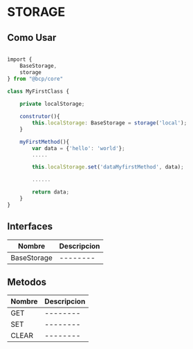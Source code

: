STORAGE
=======

Como Usar
---------

````javascript

ìmport { 
	BaseStorage, 
	storage 
} from "@bcp/core"

class MyFirstClass {
	
	private localStorage;

	construtor(){
		this.localStorage: BaseStorage = storage('local');
	}

	myFirstMethod(){
		var data = {'hello': 'world'};
		.....

		this.localStorage.set('dataMyfirstMethod', data);

		......

		return data;
	}
}
````

Interfaces
----------

| Nombre | Descripcion | 
|--------|-------------|
|BaseStorage| -------- |

Metodos
-------

| Nombre | Descripcion | 
|--------|-------------|
| GET | -------- |
| SET | -------- |
| CLEAR | -------- |


